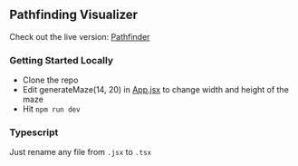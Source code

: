 ## Pathfinding Visualizer

Check out the live version: [Pathfinder](https://pathfinding-visualizer-six-sandy.vercel.app/)

### Getting Started Locally
- Clone the repo
- Edit generateMaze(14, 20) in [App.jsx](#src/App.jsx) to change width and height of the maze
- Hit ```npm run dev```


### Typescript

Just rename any file from `.jsx` to `.tsx`